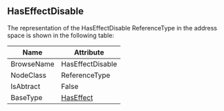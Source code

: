 <!-- objecttype -->
## HasEffectDisable

The representation of the HasEffectDisable ReferenceType in the address space is shown in the following table:  

|Name|Attribute|
|---|---|
|BrowseName|HasEffectDisable|
|NodeClass|ReferenceType|
|IsAbtract|False|
|BaseType|[HasEffect](../../../Part5/ReferenceTypes/HasEffect/readme.md)|

